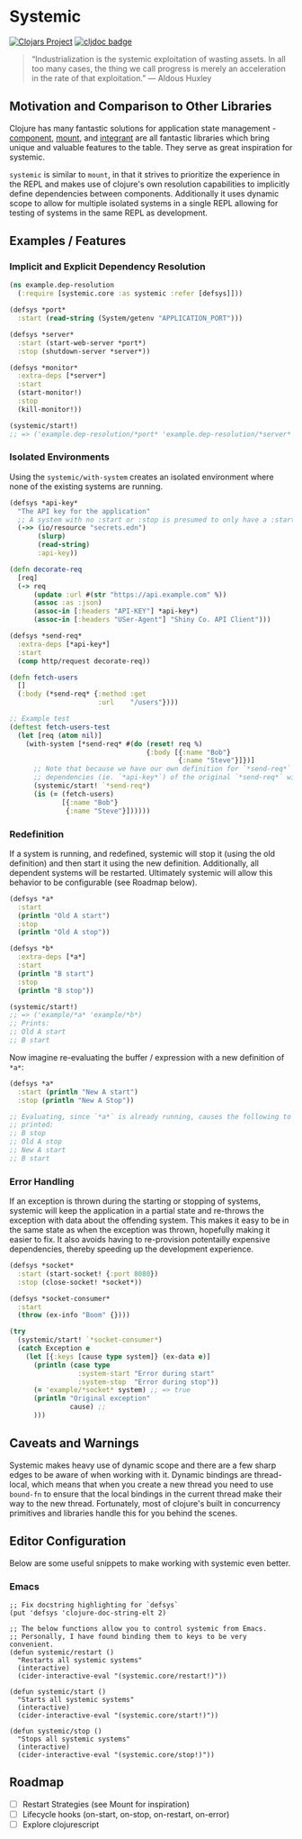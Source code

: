 # Systemic
[![Clojars Project](https://img.shields.io/clojars/v/teknql/systemic.svg)](https://clojars.org/teknql/systemic)
[![cljdoc badge](https://cljdoc.org/badge/teknql/systemic)](https://cljdoc.org/d/tekqnl/systemic/CURRENT)

> “Industrialization is the systemic exploitation of wasting assets. In all too
> many cases, the thing we call progress is merely an acceleration in the rate
> of that exploitation.”
> — Aldous Huxley

## Motivation and Comparison to Other Libraries

Clojure has many fantastic solutions for application state management -
[component](https://github.com/stuartsierra/component),
[mount](https://github.com/tolitius/mount), and
[integrant](https://github.com/weavejester/integrant) are all fantastic
libraries which bring unique and valuable features to the table. They serve as
great inspiration for systemic.

`systemic` is similar to `mount`, in that it strives to prioritize the
experience in the REPL and makes use of clojure's own resolution
capabilities to implicitly define dependencies between components. Additionally
it uses dynamic scope to allow for multiple isolated systems in a single REPL
allowing for testing of systems in the same REPL as development.

## Examples / Features

### Implicit and Explicit Dependency Resolution

```clojure
(ns example.dep-resolution
  (:require [systemic.core :as systemic :refer [defsys]]))

(defsys *port*
  :start (read-string (System/getenv "APPLICATION_PORT")))

(defsys *server*
  :start (start-web-server *port*)
  :stop (shutdown-server *server*))

(defsys *monitor*
  :extra-deps [*server*]
  :start
  (start-monitor!)
  :stop
  (kill-monitor!))

(systemic/start!)
;; => ('example.dep-resolution/*port* 'example.dep-resolution/*server* 'example.dep-resoltuion/*monitor*)
```

### Isolated Environments

Using the `systemic/with-system` creates an isolated environment where none of
the existing systems are running.

```clojure
(defsys *api-key*
  "The API key for the application"
  ;; A system with no :start or :stop is presumed to only have a :start
  (->> (io/resource "secrets.edn")
       (slurp)
       (read-string)
       :api-key))

(defn decorate-req
  [req]
  (-> req
      (update :url #(str "https://api.example.com" %))
      (assoc :as :json)
      (assoc-in [:headers "API-KEY"] *api-key*)
      (assoc-in [:headers "USer-Agent"] "Shiny Co. API Client")))

(defsys *send-req*
  :extra-deps [*api-key*]
  :start
  (comp http/request decorate-req))

(defn fetch-users
  []
  (:body (*send-req* {:method :get
                      :url    "/users"})))

;; Example test
(deftest fetch-users-test
  (let [req (atom nil)]
    (with-system [*send-req* #(do (reset! req %)
                                  {:body [{:name "Bob"}
                                          {:name "Steve"}]})]
      ;; Note that because we have our own definition for `*send-req*` above,
      ;; dependencies (ie. `*api-key*`) of the original `*send-req*` will not be started.
      (systemic/start! `*send-req*)
      (is (= (fetch-users)
             [{:name "Bob"}
              {:name "Steve"}])))))
```

### Redefinition

If a system is running, and redefined, systemic will stop it (using the old
definition) and then start it using the new definition. Additionally, all
dependent systems will be restarted. Ultimately systemic will allow this
behavior to be configurable (see Roadmap below).

```clojure
(defsys *a*
  :start
  (println "Old A start")
  :stop
  (println "Old A stop"))

(defsys *b*
  :extra-deps [*a*]
  :start
  (println "B start")
  :stop
  (println "B stop"))

(systemic/start!)
;; => ('example/*a* 'example/*b*)
;; Prints:
;; Old A start
;; B start
```

Now imagine re-evaluating the buffer / expression with a new definition of
`*a*`:

```clojure
(defsys *a*
  :start (println "New A start")
  :stop (println "New A Stop"))

;; Evaluating, since `*a*` is already running, causes the following to be
;; printed:
;; B stop
;; Old A stop
;; New A start
;; B start
```


### Error Handling

If an exception is thrown during the starting or stopping of systems, systemic
will keep the application in a partial state and re-throws the exception with
data about the offending system. This makes it easy to be in the same state as
when the exception was thrown, hopefully making it easier to fix. It also avoids
having to re-provision potentailly expensive dependencies, thereby speeding up
the development experience.

```clojure
(defsys *socket*
  :start (start-socket! {:port 8080})
  :stop (close-socket! *socket*))

(defsys *socket-consumer*
  :start
  (throw (ex-info "Boom" {})))

(try
  (systemic/start! `*socket-consumer*)
  (catch Exception e
    (let [{:keys [cause type system]} (ex-data e)]
      (println (case type
                 :system-start "Error during start"
                 :system-stop  "Error during stop"))
      (= 'example/*socket* system) ;; => true
      (println "Original exception"
               cause) ;; 
      )))

```

## Caveats and Warnings

Systemic makes heavy use of dynamic scope and there are a few sharp edges to be
aware of when working with it. Dynamic bindings are thread-local, which means
that when you create a new thread you need to use `bound-fn` to ensure that the
local bindings in the current thread make their way to the new thread.
Fortunately, most of clojure's built in concurrency primitives and libraries
handle this for you behind the scenes.

## Editor Configuration

Below are some useful snippets to make working with systemic even better.

### Emacs

```elisp
;; Fix docstring highlighting for `defsys`
(put 'defsys 'clojure-doc-string-elt 2)

;; The below functions allow you to control systemic from Emacs.
;; Personally, I have found binding them to keys to be very convenient.
(defun systemic/restart ()
  "Restarts all systemic systems"
  (interactive)
  (cider-interactive-eval "(systemic.core/restart!)"))

(defun systemic/start ()
  "Starts all systemic systems"
  (interactive)
  (cider-interactive-eval "(systemic.core/start!)"))

(defun systemic/stop ()
  "Stops all systemic systems"
  (interactive)
  (cider-interactive-eval "(systemic.core/stop!)"))
```


## Roadmap

- [ ] Restart Strategies (see Mount for inspiration)
- [ ] Lifecycle hooks (on-start, on-stop, on-restart, on-error)
- [ ] Explore clojurescript
